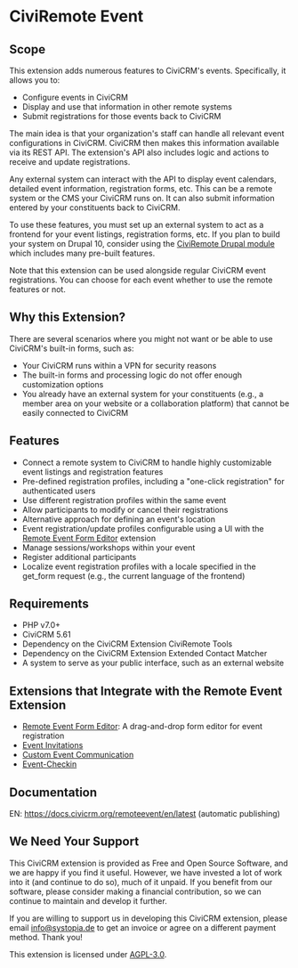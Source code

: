 # CiviRemote Event

## Scope

This extension adds numerous features to CiviCRM's events. Specifically, it
allows you to:
+ Configure events in CiviCRM
+ Display and use that information in other remote systems
+ Submit registrations for those events back to CiviCRM

The main idea is that your organization's staff can handle all relevant event
configurations in CiviCRM. CiviCRM then makes this information available via its
REST API. The extension's API also includes logic and actions to receive and
update registrations.

Any external system can interact with the API to display event calendars,
detailed event information, registration forms, etc. This can be a remote system
or the CMS your CiviCRM runs on. It can also submit information entered by your
constituents back to CiviCRM.

To use these features, you must set up an external system to act as a frontend
for your event listings, registration forms, etc. If you plan to build your
system on Drupal 10, consider using the
[CiviRemote Drupal module](https://github.com/systopia/civiremote) which
includes many pre-built features.

Note that this extension can be used alongside regular CiviCRM event
registrations. You can choose for each event whether to use the remote features
or not.



## Why this Extension?

There are several scenarios where you might not want or be able to use CiviCRM's
built-in forms, such as:
+ Your CiviCRM runs within a VPN for security reasons
+ The built-in forms and processing logic do not offer enough customization
options
+ You already have an external system for your constituents (e.g., a member area
on your website or a collaboration platform) that cannot be easily connected to
CiviCRM

## Features

+ Connect a remote system to CiviCRM to handle highly customizable event
listings and registration features
+ Pre-defined registration profiles, including a "one-click registration" for
authenticated users
+ Use different registration profiles within the same event
+ Allow participants to modify or cancel their registrations
+ Alternative approach for defining an event's location
+ Event registration/update profiles configurable using a UI with the [Remote
Event Form Editor](https://github.com/systopia/remoteeventformeditor) extension
+ Manage sessions/workshops within your event
+ Register additional participants
+ Localize event registration profiles with a locale specified in the get_form
request (e.g., the current language of the frontend)

## Requirements

+ PHP v7.0+
+ CiviCRM 5.61
+ Dependency on the CiviCRM Extension CiviRemote Tools
+ Dependency on the CiviCRM Extension Extended Contact Matcher
+ A system to serve as your public interface, such as an external website

## Extensions that Integrate with the Remote Event Extension

+ [Remote
  Event Form Editor](https://github.com/systopia/remoteeventformeditor):
A drag-and-drop form editor for event registration
+ [Event Invitations](https://github.com/systopia/de.systopia.eventinvitation)
+ [Custom Event Communication](https://github.com/systopia/de.systopia.eventmessages)
+ [Event-Checkin](https://github.com/systopia/de.systopia.eventcheckin)

## Documentation

EN: https://docs.civicrm.org/remoteevent/en/latest (automatic publishing)

## We Need Your Support

This CiviCRM extension is provided as Free and Open Source Software, and we are
happy if you find it useful. However, we have invested a lot of work into it
(and continue to do so), much of it unpaid. If you benefit from our software,
please consider making a financial contribution, so we can continue to maintain
and develop it further.

If you are willing to support us in developing this CiviCRM extension, please
email [info@systopia.de](mailto:info@systopia.de) to get an invoice or agree on
a different payment method.
Thank you!

This extension is licensed under
[AGPL-3.0](https://www.gnu.org/licenses/agpl-3.0).
